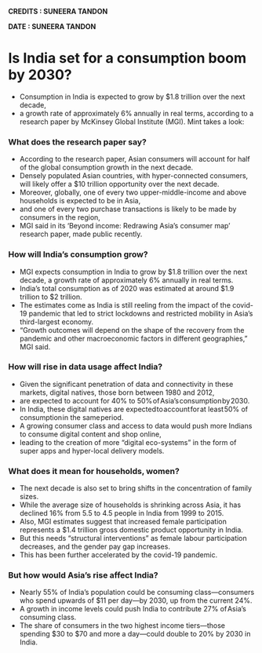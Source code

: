 **CREDITS : SUNEERA TANDON**

**DATE : SUNEERA TANDON**

# Is India set for a consumption boom by 2030?
- Consumption in India is expected to grow by $1.8 trillion over the next decade,
- a growth rate of approximately 6% annually in real terms, according to a research paper by McKinsey Global Institute (MGI). Mint takes a look:

### What does the research paper say?
- According to the research paper, Asian consumers will account for half of the global consumption growth in the next decade.
- Densely populated Asian countries, with hyper-connected consumers, will likely offer a $10 trillion opportunity over the next decade.
- Moreover, globally, one of every two upper-middle-income and above households is expected to be in Asia,
- and one of every two purchase transactions is likely to be made by consumers in the region,
- MGI said in its ‘Beyond income: Redrawing Asia’s consumer map’ research paper, made public recently.

### How will India’s consumption grow?
- MGI expects consumption in India to grow by $1.8 trillion over the next decade, a growth rate of approximately 6% annually in real terms.
- India’s total consumption as of 2020 was estimated at around $1.9 trillion to $2 trillion.
- The estimates come as India is still reeling from the impact of the covid-19 pandemic that led to strict lockdowns and restricted mobility in Asia’s third-largest economy.
- “Growth outcomes will depend on the shape of the recovery from the pandemic and other macroeconomic factors in different geographies,” MGI said.

### How will rise in data usage affect India?
- Given the significant penetration of data and connectivity in these markets, digital natives, those born between 1980 and 2012,
- are expected to account for 40% to 50% of Asia’s consumption by 2030.
- In India, these digital natives are expected to account for at least 50% of consumption in the same period.
- A growing consumer class and access to data would push more Indians to consume digital content and shop online,
- leading to the creation of more “digital eco-systems” in the form of super apps and hyper-local delivery models.

### What does it mean for households, women?
- The next decade is also set to bring shifts in the concentration of family sizes.
- While the average size of households is shrinking across Asia, it has declined 16% from 5.5 to 4.5 people in India from 1999 to 2015.
- Also, MGI estimates suggest that increased female participation represents a $1.4 trillion gross domestic product opportunity in India.
- But this needs “structural interventions” as female labour participation decreases, and the gender pay gap increases.
- This has been further accelerated by the covid-19 pandemic.

### But how would Asia’s rise affect India?
- Nearly 55% of India’s population could be consuming class—consumers who spend upwards of $11 per day—by 2030, up from the current 24%.
- A growth in income levels could push India to contribute 27% of Asia’s consuming class.
- The share of consumers in the two highest income tiers—those spending $30 to $70 and more a day—could double to 20% by 2030 in India.
